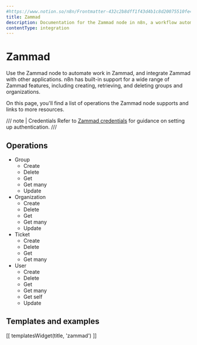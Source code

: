 ```yaml
---
#https://www.notion.so/n8n/Frontmatter-432c2b8dff1f43d4b1c8d20075510fe4
title: Zammad
description: Documentation for the Zammad node in n8n, a workflow automation platform. Includes details of operations and configuration, and links to examples and credentials information.
contentType: integration
---
```


# Zammad

Use the Zammad node to automate work in Zammad, and integrate Zammad with other applications. n8n has built-in support for a wide range of Zammad features, including creating, retrieving, and deleting groups and organizations.

On this page, you'll find a list of operations the Zammad node supports and links to more resources.

/// note | Credentials
Refer to [Zammad credentials](/integrations/builtin/credentials/zammad/) for guidance on setting up authentication. 
///

## Operations

* Group
    * Create
    * Delete
    * Get
    * Get many
    * Update
* Organization
    * Create
    * Delete
    * Get
    * Get many
    * Update
* Ticket
    * Create
    * Delete
    * Get
    * Get many
* User
    * Create
    * Delete
    * Get
    * Get many
	* Get self
    * Update

## Templates and examples

<!-- see https://www.notion.so/n8n/Pull-in-templates-for-the-integrations-pages-37c716837b804d30a33b47475f6e3780 -->
[[ templatesWidget(title, 'zammad') ]]
